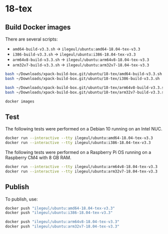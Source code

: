 
# 18-tex

## Build Docker images

There are several scripts:

- `amd64-build-v3.3.sh` -> `ilegeul/ubuntu:amd64-18.04-tex-v3.3`
- `i386-build-v3.3.sh` -> `ilegeul/ubuntu:i386-18.04-tex-v3.3`
- `arm64v8-build-v3.3.sh` -> `ilegeul/ubuntu:arm64v8-18.04-tex-v3.3`
- `arm32v7-build-v3.3.sh` -> `ilegeul/ubuntu:arm32v7-18.04-tex-v3.3`

```sh
bash ~/Downloads/xpack-build-box.git/ubuntu/18-tex/amd64-build-v3.3.sh
bash ~/Downloads/xpack-build-box.git/ubuntu/18-tex/i386-build-v3.3.sh

bash ~/Downloads/xpack-build-box.git/ubuntu/18-tex/arm64v8-build-v3.3.sh
bash ~/Downloads/xpack-build-box.git/ubuntu/18-tex/arm32v7-build-v3.3.sh

docker images
```

## Test

The following tests were performed on a Debian 10
running on an Intel NUC.

```sh
docker run --interactive --tty ilegeul/ubuntu:amd64-18.04-tex-v3.3
docker run --interactive --tty ilegeul/ubuntu:i386-18.04-tex-v3.3
```

The following tests were performed on a Raspberry Pi OS
running on a Raspberry CM4 with 8 GB RAM.

```sh
docker run --interactive --tty ilegeul/ubuntu:arm64v8-18.04-tex-v3.3
docker run --interactive --tty ilegeul/ubuntu:arm32v7-18.04-tex-v3.3
```

## Publish

To publish, use:

```sh
docker push "ilegeul/ubuntu:amd64-18.04-tex-v3.3"
docker push "ilegeul/ubuntu:i386-18.04-tex-v3.3"

docker push "ilegeul/ubuntu:arm64v8-18.04-tex-v3.3"
docker push "ilegeul/ubuntu:arm32v7-18.04-tex-v3.3"
```

